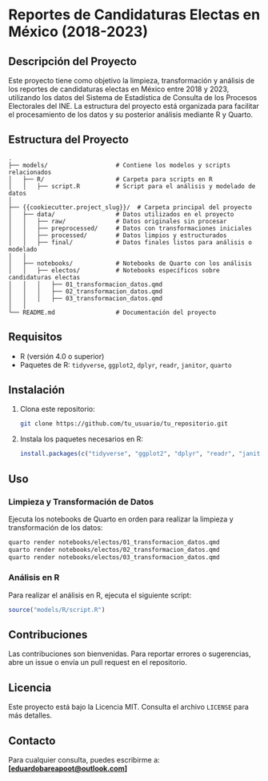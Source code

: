# Reportes de Candidaturas Electas en México (2018-2023)

## Descripción del Proyecto

Este proyecto tiene como objetivo la limpieza, transformación y análisis de los reportes de candidaturas electas en México entre 2018 y 2023, utilizando los datos del Sistema de Estadística de Consulta de los Procesos Electorales del INE. La estructura del proyecto está organizada para facilitar el procesamiento de los datos y su posterior análisis mediante R y Quarto.

## Estructura del Proyecto

```
.
├── models/                   # Contiene los modelos y scripts relacionados
│   ├── R/                    # Carpeta para scripts en R
│   │   ├── script.R          # Script para el análisis y modelado de datos
│
├── {{cookiecutter.project_slug}}/  # Carpeta principal del proyecto
│   ├── data/                 # Datos utilizados en el proyecto
│   │   ├── raw/              # Datos originales sin procesar
│   │   ├── preprocessed/     # Datos con transformaciones iniciales
│   │   ├── processed/        # Datos limpios y estructurados
│   │   ├── final/            # Datos finales listos para análisis o modelado
│   │
│   ├── notebooks/            # Notebooks de Quarto con los análisis
│   │   ├── electos/          # Notebooks específicos sobre candidaturas electas
│   │   │   ├── 01_transformacion_datos.qmd
│   │   │   ├── 02_transformacion_datos.qmd
│   │   │   ├── 03_transformacion_datos.qmd
│   │
└── README.md                 # Documentación del proyecto
```

## Requisitos

- R (versión 4.0 o superior)
- Paquetes de R: `tidyverse`, `ggplot2`, `dplyr`, `readr`, `janitor`, `quarto`

## Instalación

1. Clona este repositorio:
    ```sh
    git clone https://github.com/tu_usuario/tu_repositorio.git
    ```
2. Instala los paquetes necesarios en R:
    ```r
    install.packages(c("tidyverse", "ggplot2", "dplyr", "readr", "janitor", "quarto"))
    ```

## Uso

### Limpieza y Transformación de Datos

Ejecuta los notebooks de Quarto en orden para realizar la limpieza y transformación de los datos:

```sh
quarto render notebooks/electos/01_transformacion_datos.qmd
quarto render notebooks/electos/02_transformacion_datos.qmd
quarto render notebooks/electos/03_transformacion_datos.qmd
```

### Análisis en R

Para realizar el análisis en R, ejecuta el siguiente script:

```r
source("models/R/script.R")
```

## Contribuciones

Las contribuciones son bienvenidas. Para reportar errores o sugerencias, abre un issue o envía un pull request en el repositorio.

## Licencia

Este proyecto está bajo la Licencia MIT. Consulta el archivo `LICENSE` para más detalles.

## Contacto

Para cualquier consulta, puedes escribirme a: **[eduardobareapoot@outlook.com]**